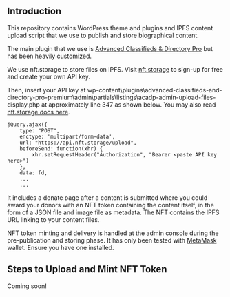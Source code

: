 ## Introduction

This repository contains WordPress theme and plugins and IPFS content upload script that we use to publish and store biographical content. 

The main plugin that we use is [Advanced Classifieds & Directory Pro](https://wordpress.org/plugins/advanced-classifieds-and-directory-pro/) but has been heavily customized.

We use nft.storage to store files on IPFS. Visit [nft.storage](https://nft.storage) to sign-up for free and create your own API key. 

Then, insert your API key at wp-content\plugins\advanced-classifieds-and-directory-pro-premium\admin\partials\listings\acadp-admin-upload-files-display.php at approximately line 347 as shown below. You may also read [nft.storage docs here](https://nft.storage/docs/).

	jQuery.ajax({
		type: "POST",
		enctype: 'multipart/form-data',
		url: "https://api.nft.storage/upload",
		beforeSend: function(xhr) {
			xhr.setRequestHeader("Authorization", "Bearer <paste API key here>")
		},
		data: fd,
		...
		...

It includes a donate page after a content is submitted where you could award your donors with an NFT token containing the content itself, in the form of a JSON file and image file as metadata. The NFT contains the IPFS URL linking to your content files.

NFT token minting and delivery is handled at the admin console during the pre-publication and storing phase. It has only been tested with [MetaMask](https://metamask.io/) wallet. Ensure you have one installed.

## Steps to Upload and Mint NFT Token

Coming soon!
<!--
* Log in to the admin panel.
* Click on the **Advanced Classifieds & Directory Pro** menu and edit one of the listing content (custom post type).
* On the content edit page, MetaMask will pop-up asking you to connect. Go ahead and connect your wallet.
* Edit your content as usual and then click on **Upload to IPFS** to upload the content (JSON and image) to IPFS via nft.storage (ensure you already inserted your API key)
*  -->
